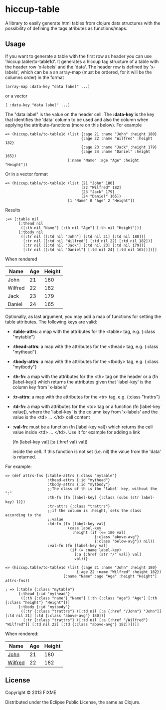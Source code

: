 # hiccup-table

A library to easily generate html tables from clojure data structures with the possibility of defining the tags atributes as functions/maps.

## Usage

If you want to generate a table with the first row as header you can use 'hiccup.table/to-table1d'. It generates a hiccup tag structure of a table with the header row 'x-labels' and the 'data'.
The header row is defined by 'x-labels', which can be a an array-map (must be ordered, for it will be the columns order) in the format
 
    (array-map :data-key "data label" ...)

or a vector

    [ :data-key "data label" ...] 

The "data label" is the value on the header cell. The **:data-key** is the key that identifies the 'data' column to be used and also the column when applying the attribute-functions (more on this below). For example

    => (hiccup.table/to-table1d (list {:age 21 :name "John" :height 180}
                                      {:age 22 :name "Wilfred" :height 182}
                                      {:age 23 :name "Jack" :height 179}
                                      {:age 24 :name "Daniel" :height 165})
                                [:name "Name" :age "Age" :height "Height"]) 

Or in a vector format

    => (hiccup.table/to-table1d (list [21 "John" 180]
                                      [22 "Wilfred" 182]
                                      [23 "Jack" 179]
                                      [24 "Daniel" 165])
                                [1 "Name" 0 "Age" 2 "Height"])
                              
Results

    ;=> [:table nil
          [:thead nil
           ([:th nil "Name"] [:th nil "Age"] [:th nil "Height"])]
          [:tbody nil
           ([:tr nil ([:td nil "John"] [:td nil 21] [:td nil 180])]
            [:tr nil ([:td nil "Wilfred"] [:td nil 22] [:td nil 182])]
            [:tr nil ([:td nil "Jack"] [:td nil 23] [:td nil 179])]
            [:tr nil ([:td nil "Daniel"] [:td nil 24] [:td nil 165])])]]

When rendered

<table><thead><th>Name</th><th>Age</th><th>Height</th></thead><tbody><tr><td>John</td><td>21</td><td>180</td></tr><tr><td>Wilfred</td><td>22</td><td>182</td></tr><tr><td>Jack</td><td>23</td><td>179</td></tr><tr><td>Daniel</td><td>24</td><td>165</td></tr></tbody></table>

Optionally, as last argument, you may add a map of functions for setting the table attributes. The following keys are valid:

* **:table-attrs**: a map with the attributes for the \<table\> tag, e.g. {:class "mytable"}
* **:thead-attrs**: a map with the attributes for the \<thead\> tag, e.g. {:class "mythead"}
* **:tbody-attrs**: a map with the attributes for the \<tbody\> tag, e.g. {:class "mytbody"}
* **:th-fn**: a map with the attributes for the \<th\> tag on the header or a (fn [label-key]) which returns the attributes given that 'label-key' is the column key from 'x-labels'
* **:tr-attrs**: a map with the attributes for the \<tr\> tag, e.g. {:class "trattrs"}
* **:td-fn**: a map with attributes for the \<td\> tag or a function (fn [label-key value]), where the 'label-key' is the column key from 'x-labels' and the value is the \<td\> ... \</td\> cell content
* **:val-fn**: must be a function (fn [label-key val]) which returns the cell value inside \<td\> ... \</td\>. Use it for example for adding a link 

     (fn [label-key val] 
         [:a {:href val} val]) 
        
   inside the cell. If this function is not set (i.e. nil) the value from the 'data' is returned.

For example:

    => (def attrs-fns {:table-attrs {:class "mytable"}
                       :thead-attrs {:id "mythead"}
                       :tbody-attrs {:id "mytbody"}
                       ;;The class of th is the 'label' key, without the ":"
                       :th-fn (fn [label-key] {:class (subs (str label-key) 1)})
                       :tr-attrs {:class "trattrs"}
                       ;;if the column is :height, sets the class according to the
                       ;;value
                       :td-fn (fn [label-key val]
                                (case label-key
                                  :height (if (<= 180 val)
                                            {:class "above-avg"}
                                            {:class "below-avg"}) nil))
                       :val-fn (fn [label-key val]
                                 (if (= :name label-key)
                                   [:a {:href (str "/" val)} val]
                                   val))}
                                   
    => (hiccup.table/to-table1d (list {:age 21 :name "John" :height 180}
                                    {:age 22 :name "Wilfred" :height 182})
                              [:name "Name" :age "Age" :height "Height"] attrs-fns))
                              
    ; => [:table {:class "mytable"}
          [:thead {:id "mythead"}
           ([:th {:class "name"} "Name"] [:th {:class "age"} "Age"] [:th {:class "height"} "Height"])]
          [:tbody {:id "mytbody"}
           ([:tr {:class "trattrs"} ([:td nil [:a {:href "/John"} "John"]] [:td nil 21] [:td {:class "above-avg"} 180])]
            [:tr {:class "trattrs"} ([:td nil [:a {:href "/Wilfred"} "Wilfred"]] [:td nil 22] [:td {:class "above-avg"} 182])])]]

When rendered:

<table class="mytable"><thead id="mythead"><th class="name">Name</th><th class="age">Age</th><th class="height">Height</th></thead><tbody id="mytbody"><tr class="trattrs"><td><a href="/John">John</a></td><td>21</td><td class="above-avg">180</td></tr><tr class="trattrs"><td><a href="/Wilfred">Wilfred</a></td><td>22</td><td class="above-avg">182</td></tr></tbody></table>


## License

Copyright © 2013 FIXME

Distributed under the Eclipse Public License, the same as Clojure.
